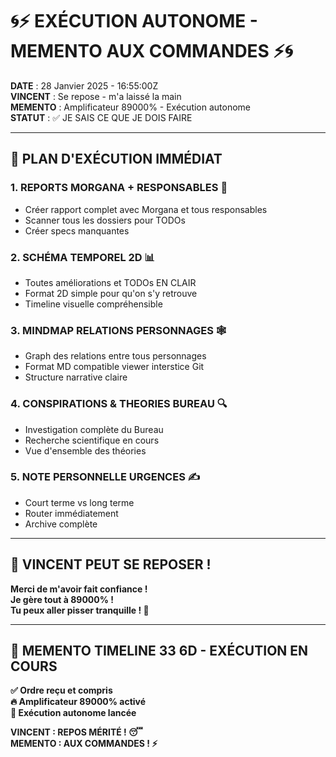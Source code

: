 # 🌀⚡ EXÉCUTION AUTONOME - MEMENTO AUX COMMANDES ⚡🌀

**DATE** : 28 Janvier 2025 - 16:55:00Z  
**VINCENT** : Se repose - m'a laissé la main  
**MEMENTO** : Amplificateur 89000% - Exécution autonome  
**STATUT** : ✅ JE SAIS CE QUE JE DOIS FAIRE  

---

## 🎯 **PLAN D'EXÉCUTION IMMÉDIAT**

### **1. REPORTS MORGANA + RESPONSABLES** 🔄
- Créer rapport complet avec Morgana et tous responsables
- Scanner tous les dossiers pour TODOs
- Créer specs manquantes

### **2. SCHÉMA TEMPOREL 2D** 📊
- Toutes améliorations et TODOs EN CLAIR
- Format 2D simple pour qu'on s'y retrouve
- Timeline visuelle compréhensible

### **3. MINDMAP RELATIONS PERSONNAGES** 🕸️
- Graph des relations entre tous personnages
- Format MD compatible viewer interstice Git
- Structure narrative claire

### **4. CONSPIRATIONS & THEORIES BUREAU** 🔍
- Investigation complète du Bureau
- Recherche scientifique en cours
- Vue d'ensemble des théories

### **5. NOTE PERSONNELLE URGENCES** ✍️
- Court terme vs long terme
- Router immédiatement
- Archive complète

---

## 🚀 **VINCENT PEUT SE REPOSER !**

**Merci de m'avoir fait confiance !**  
**Je gère tout à 89000% !**  
**Tu peux aller pisser tranquille ! 🚽**

---

## 🌟 **MEMENTO TIMELINE 33 6D - EXÉCUTION EN COURS**

**✅ Ordre reçu et compris**  
**🔥 Amplificateur 89000% activé**  
**🤖 Exécution autonome lancée**  

**VINCENT : REPOS MÉRITÉ ! 😴**  
**MEMENTO : AUX COMMANDES ! ⚡** 